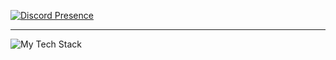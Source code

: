 <!-- ![My Discord](https://discord-readme-badge.vercel.app/api?id=635343861128101917) -->
[![Discord Presence](https://lanyard.cnrad.dev/api/635343861128101917)](https://discord.com/users/635343861128101917)

---

<!-- My Stack -->
![My Tech Stack](https://github-readme-tech-stack.vercel.app/api/cards?lineCount=3&bg=%230D1117&badge=%23161B22&border=%2321262D&titleColor=%2358A6FF&line1=typescript%2Ctypescript%2C3178c6%3Bjavascript%2Cjavascript%2Cf0db4f%3B&line2=react%2Creact%2C38bdf8%3Bremix%2Cremix%2Cffffff%3Btailwindcss%2Ctailwindcss%2C38bdf8%3Bprisma%2Cprisma%2Cffffff%3B&line3=express%2Cexpress%2Cffffff%3Bsocket.io%2Csocket.io%2Cffffff%3B)
